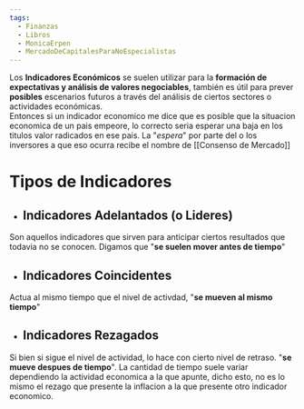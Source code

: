 ```yaml
---
tags:
  - Finanzas
  - Libros
  - MonicaErpen
  - MercadoDeCapitalesParaNoEspecialistas
---
```

Los **Indicadores Económicos** se suelen utilizar para la **formación de expectativas y análisis de valores negociables**, también es útil para prever **posibles** escenarios futuros a través del análisis de ciertos sectores o actividades económicas.  
Entonces si un indicador economico me dice que es posible que la situacion economica de un pais empeore, lo correcto seria esperar una baja en los titulos valor radicados en ese pais. La "*espera*" por parte del o los inversores a que eso ocurra recibe el nombre de [[Consenso de Mercado]]

# Tipos de Indicadores

- ## Indicadores Adelantados (o Lideres)
Son aquellos indicadores que sirven para anticipar ciertos resultados que todavia no se conocen. Digamos que "**se suelen mover antes de tiempo**"

- ## Indicadores Coincidentes
Actua al mismo tiempo que el nivel de activdad, "**se mueven al mismo tiempo**"

- ## Indicadores Rezagados
Si bien si sigue el nivel de actividad, lo hace con cierto nivel de retraso. "**se mueve despues de tiempo**". La cantidad de tiempo suele variar dependiendo la actividad economica a la que apunte, dicho esto, no es lo mismo el rezago que presente la inflacion a la que presente otro indicador economico.